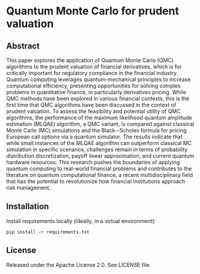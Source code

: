 # Quantum Monte Carlo for prudent valuation

## Abstract

This paper explores the application of Quantum Monte Carlo (QMC) algorithms to the prudent valuation of financial derivatives, which is for critically important for regulatory compliance in the financial industry. Quantum computing leverages quantum-mechanical principles to increase computational efficiency, presenting opportunities for solving complex problems in quantitative finance, in particularly derivatives pricing. While QMC methods have been explored in various financial contexts, this is the first time that QMC algorithms have been discussed in the context of prudent valuation. To assess the feasibility and potential utility of QMC algorithms, the performance of the maximum likelihood quantum amplitude estimation (MLQAE) algorithm, a QMC variant, is compared against classical Monte Carlo (MC) simulations and the Black--Scholes formula for pricing European call options via a quantum simulator. The results indicate that while small instances of the MLQAE algorithm can outperform classical MC simulation in specific scenarios, challenges remain in terms of probability distribution discretization, payoff linear approximation, and current quantum hardware resources. This research pushes the boundaries of applying quantum computing to real-world financial problems and contributes to the literature on quantum computational finance, a recent multidisciplinary field that has the potential to revolutionize how financial institutions approach risk management. 



## Installation

Install requirements locally (ideally, in a virtual environment):

    pip install -r requirements.txt


## License

Released under the Apache License 2.0. See LICENSE file.
